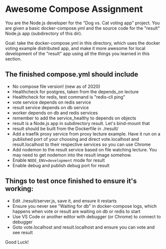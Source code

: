 # Awesome Compose Assignment

You are the Node.js developer for the "Dog vs. Cat voting app" project.
You are given a basic docker-compose.yml and the source code for the "result"
Node.js app (subdirectory of this dir).

Goal: take the docker-compose.yml in this directory, which uses the docker
voting example distributed app, and make it more awesome for local development
of the "result" app using all the things you learned in this section.

## The finished compose.yml should include

* No compose file version! (new as of 2020)
* Healthcheck for postgres, taken from the depends_on lecture
* Healthcheck for redis, test command is "redis-cli ping"
* vote service depends on redis service
* result service depends on db service
* worker depends on db and redis services
* remember to add the service_healthy to depends on objects
* result is a Node.js app in subdirectory result. Let's bind-mount that
* result should be built from the Dockerfile in ./result/
* Add a traefik proxy service from proxy lecture example. Have it run
on a published port of your choosing and direct vote.localhost and
result.localhost to their respective services so you can use Chrome
* Add nodemon to the result service based on file watching lecture. You
may need to get nodemon into the result image somehow.
* Enable `NODE_ENV=development` mode for result
* Enable debug and publish debug port for result

## Things to test once finished to ensure it's working:

* Edit ./result/server.js, save it, and ensure it restarts
* Ensure you never see "Waiting for db" in docker-compose logs, which happens
when vote or result are waiting on db or redis to start
* Use VS Code or another editor with debugger (or Chrome) to connect to debugger
* Goto vote.localhost and result.localhost and ensure you can vote and see result

Good Luck!
